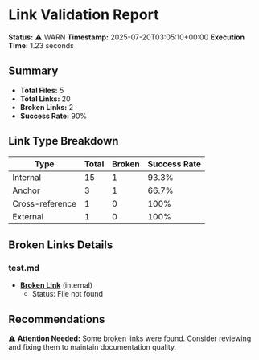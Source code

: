# Link Validation Report

**Status:** ⚠️ WARN
**Timestamp:** 2025-07-20T03:05:10+00:00
**Execution Time:** 1.23 seconds

## Summary

- **Total Files:** 5
- **Total Links:** 20
- **Broken Links:** 2
- **Success Rate:** 90%

## Link Type Breakdown

| Type | Total | Broken | Success Rate |
|------|-------|--------|-------------|
| Internal | 15 | 1 | 93.3% |
| Anchor | 3 | 1 | 66.7% |
| Cross-reference | 1 | 0 | 100% |
| External | 1 | 0 | 100% |

## Broken Links Details

### test.md

- **[Broken Link](nonexistent.md)** (internal)
  - Status: File not found


## Recommendations

⚠️ **Attention Needed:** Some broken links were found. Consider reviewing and fixing them to maintain documentation quality.